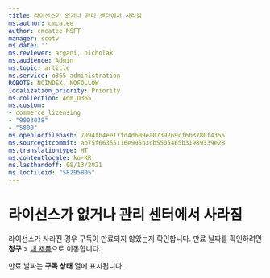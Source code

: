 ```yaml
---
title: 라이선스가 없거나 관리 센터에서 사라짐
ms.author: cmcatee
author: cmcatee-MSFT
manager: scotv
ms.date: ''
ms.reviewer: argani, nicholak
ms.audience: Admin
ms.topic: article
ms.service: o365-administration
ROBOTS: NOINDEX, NOFOLLOW
localization_priority: Priority
ms.collection: Adm_O365
ms.custom:
- commerce_licensing
- "9003038"
- "5800"
ms.openlocfilehash: 7094fb4ee17fd4d609ea0739269cf6b3780f4355
ms.sourcegitcommit: ab75f66355116e995b3cb5505465b31989339e28
ms.translationtype: HT
ms.contentlocale: ko-KR
ms.lasthandoff: 08/13/2021
ms.locfileid: "58295805"
---
```

# <a name="license-missing-or-disappears-from-the-admin-center"></a>라이선스가 없거나 관리 센터에서 사라짐

라이선스가 사라진 경우 구독이 만료되지 않았는지 확인합니다. 만료 날짜를 확인하려면 **청구** > [내 제품](https://go.microsoft.com/fwlink/p/?linkid=842054)으로 이동합니다.

만료 날짜는 **구독 상태** 열에 표시됩니다.